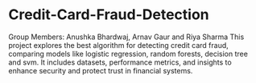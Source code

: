 # Credit-Card-Fraud-Detection
Group Members: Anushka Bhardwaj, Arnav Gaur and Riya Sharma
This project explores the best algorithm for detecting credit card fraud, comparing models like logistic regression, random forests, decision tree and svm. It includes datasets, performance metrics, and insights to enhance security and protect trust in financial systems.
